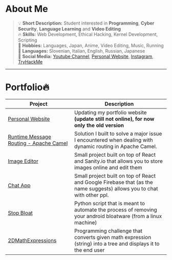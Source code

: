 # About Me

> :bulb: **Short Description:** Student interested in <b>Programming</b>, <b>Cyber Security</b>, <b>Language Learning</b> and <b>Video Editing</b>\
> :fire: **Skills:** Web Development, Ethical Hacking, Kernel Development, Scripting\
> :love_you_gesture: **Hobbies:** Languages, Japan, Anime, Video Editing, Music, Running\
> :crossed_flags: **Languages:** Slovenian, Italian, English, Russian, Japanese\
> 📝 **Social Media:** <a href="https://www.youtube.com/channel/UCICp0q6JpR_9yeICzj9mBkA">Youtube Channel</a>, <a href="http://osamu-san.42web.io/">Personal Website</a>, <a href="https://www.instagram.com/kevinj____/">Instagram</a>, <a href="https://tryhackme.com/p/Osamu">TryHackMe</a>
***

# Portfolio🔥

| Project      | Description |
| ----------- | ----------- |
| <a href="http://kevintheadminman.epizy.com">Personal Website</a>      | Updating my portfolio website **(update still not online), for now only the old version**</b> |
| <a href="https://github.com/osamu-kj/RuntimeMessageRouting">Runtime Message Routing - Apache Camel</a> | Solution I built to solve a major issue I encountered when dealing with dynamic routing in Apache Camel. |
| <a href="https://image-editor-pi.vercel.app/">Image Editor</a> | Small project built on top of React and Sanity.io that allows you to store images online and edit them |
| <a href="https://chat-app-gamma-beige.vercel.app/">Chat App</a> | Small project built on top of React and Google Firebase that (as the name suggests) allows you to chat with other ppl. | 
| <a href="https://github.com/osamu-kj/StopBloat">Stop Bloat</a> | Python script that is meant to automate the process of removing your android bloatware (from a linux machine) | 
| <a href="https://github.com/osamu-kj/2DMathExpressions">2DMathExpressions</a> | Programming challenge that converts given math expression (string) into a tree and displays it to the end user | 
